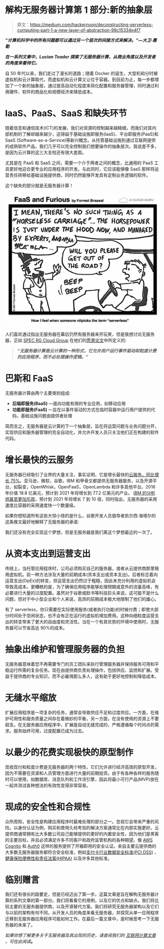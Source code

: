 # 解构无服务器计算第 1 部分:新的抽象层

> 原文：<https://medium.com/hackernoon/deconstructing-serverless-computing-part-1-a-new-layer-of-abstraction-98c15334e4f7>

***“计算机科学中的所有问题都可以通过另一个层次的间接方式来解决。”—大卫·惠勒***

***在一系列文章中，Lucian Toader 探索了无服务器计算，从商业角度以及开发者的角度来看待它。***

自 50 年代以来，我们走过了漫长的道路；随着 Docker 的诞生，大型机和分时被虚拟机和云计算取代，而虚拟机和云计算又让位于容器。到目前为止，每一步都增加了一个新的抽象层，通过提高自动化程度来简化配置和服务器管理，同时通过利用硬件、软件的商品化和规模经济来降低成本。

# IaaS、PaaS、SaaS 和缺失环节

随着信息和通信技术(ICT)的发展，我们对资源的控制越来越精细，而我们对其内部机制的了解却越来越少，这得益于基础设施即服务(IaaS)、平台即服务(PaaS)和 SaaS (Software-as-a-Service)等新兴概念。从托管基础设施到通过互联网提供的成熟软件产品，我们几乎可以完全控制我们想要操作的抽象层次。我说差不多，是因为云计算的这三大支柱还有很大差距。

尤其是在 PaaS 和 SaaS 之间，需要一个介于两者之间的概念，比通用的 PaaS 工具更好地迎合更专业的应用程序的开发。与此同时，它应该能够像 SaaS 那样将运营责任转移给基础设施提供商，同时仍然能够开发具有定制业务逻辑的软件。

这个缺失的部分就是无服务器计算！

![](img/6f3b6021f90ea4a768bb7dc1ec79a61f.png)

人们喜欢通过指出无服务器在幕后仍然有服务器来开玩笑，但是我想讨论无服务器，正如 [SPEC RG Cloud Group](https://research.spec.org/working-groups/rg-cloud.html) 在他们的[愿景论文](https://dl.acm.org/citation.cfm?id=3154848)中所定义的:

> ***“无服务器计算是云计算的一种形式，它允许用户运行事件驱动和粒度计费的应用程序，而不必处理操作逻辑。”***

# **巴斯和 FaaS**

无服务器计算由两个主要类别组成:

*   **后端即服务(BaaS)** —面向功能有限的专业应用，如移动应用
*   **功能即服务(FaaS)** —旨在以事件驱动的方式在临时容器中运行用户提供的代码，基础设施问题由提供者处理

简而言之，无服务器是云计算的下一个抽象层，旨在将运营问题与业务问题分开，实现供应和服务器管理的完全自动化，并允许开发人员只关注他们正在构建的软件代码。

# **增长最快的云服务**

无服务器已经吸引了业界的大量关注，事实证明，它是增长最快的[云服务，同比增长 75%](https://www.rightscale.com/lp/state-of-the-cloud)。亚马逊，微软，谷歌，IBM 和甲骨文都提供无服务器服务，以及开源平台，如裂变，OpenWhisk，OpenFaaS，OpenLambda 和许多其他平台。2016 年价值 18.8 亿美元，预计到 2021 年将增长到 77.2 亿美元的产业。 [IBM 的分析师甚至更加乐观](https://blog.spotinst.com/2017/05/01/spotinsts-ceo-takeouts-serverlessconf-2017/)，预计到 2021 年将增长 7 到 10 倍，同时指出，无服务器的采用速度比容器的采用速度快一个数量级。

如果你想知道所有这些大惊小怪的是什么，谷歌开发人员倡导者凯尔西·海塔尔的这条推文最好地解释了无服务器的承诺:

我们还没有完全实现这个梦想，但是无服务器是我们离这个梦想最近的一次了。

# **从资本支出到运营支出**

传统上，当托管应用程序时，公司必须购买自己的服务器，或者从云提供商那里租用虚拟机。前一种方法涉及大量的前期成本(资本支出或资本支出)。后者标志着向运营支出(OpEx)的转变，但运营支出仍然过于粗糙，因此未充分利用的虚拟机会导致高成本。更糟糕的是，为了确保应用程序能够处理预期或意外的流量高峰，有必要进行大量的过度配置。虽然对于谷歌或脸书等科技巨头来说，这可能不是什么问题，但对于中小型企业和个人来说，高昂的前期成本极大地限制了他们的雄心。

有了 serverless，你只需要在实际使用服务(或者执行功能)的时候付费；即使大部分时间处于空闲状态，也不会有正在运行的虚拟机增加费用。这种向细粒度运营支出的转变带来了更大的自由度和灵活性。当在一个有其优势的环境中使用时，无服务器可以节省高达 90%的成本。

# **抽象出维护和管理服务器的负担**

无服务器意味着您不再需要专门的员工团队来执行管理服务器并保持服务可用和平稳运行所需的复杂任务。现在由提供商负责处理操作，包括供应、监控和扩展。受益于提供商的专业知识，而不必雇佣那么多人，这有助于更好地控制和降低成本。

# **无缝水平缩放**

扩展应用程序是一项复杂的任务，通常会导致供应不足和过度供应。一方面，在维护可用性和服务质量之间存在着微妙的平衡，另一方面，在没有使用的资源上不要超支。在无服务器应用程序中，扩展是自动无缝完成的，严格遵循每个时间点的需求。服务始终可用，过度配置已成为过去。

# **以最少的花费实现极快的原型制作**

现收现付和粒度计费是无服务器的两个特性，它们允许进行经济高效的原型开发，因为不需要在资源和人员管理方面进行大量的前期投资。由于有各种各样的服务随时可以使用，如数据库、消息队列和工作流引擎，因此将最小可行产品(MVP)放在一起并测试各种想法的有效性变得非常容易。

# **现成的安全性和合规性**

众所周知，安全性是构建应用程序时最难处理的部分之一。忽视它会带来严重的风险。以身份认证为例，购买和使用久经考验的解决方案通常比在内部实施更好。云提供商通常拥有比大多数公司自己能够提供的更好的内置安全性，因为他们是黑客的主要目标，并且必须满足许多不同客户和政府监管机构的各种期望。像 [AWS Cognito](https://aws.amazon.com/cognito/) 和 [Auth0](https://auth0.com/) 这样的服务提供了开箱即用的安全认证。来自主要云提供商的大多数无服务器服务都符合安全标准，例如[支付卡行业数据安全标准(PCI DSS)](https://en.wikipedia.org/wiki/Payment_Card_Industry_Data_Security_Standard) 、[健康保险便携性和责任法案(HIPAA)](https://en.wikipedia.org/wiki/Health_Insurance_Portability_and_Accountability_Act) 以及许多其他标准。

# **临别赠言**

我们还有很长的路要走，但是已经迈出了第一步。这篇文章是旨在解构无服务器计算的系列文章的第一部分。我们将看看它的用例，以及它的优点和缺点。我们将比较主要的无服务器提供商，以及开源替代方案。我们将研究无服务器架构以及它们与以前的架构有何不同，从开发人员的角度来看无服务器，并探究从单一应用程序迁移到无服务器应用程序可能如何工作。在最后一篇文章中，是时候思考一下无服务器的未来了。

*如果你想了解更多关于无服务器及其出现的历史，请查阅我们的* [*互联网计算文章*](https://www.computer.org/csdl/mags/ic/2018/05/mic2018050008.pdf) *，可在此阅读*[](https://atlarge-research.com/pdfs/serverless-history-now-future18ieeeic.pdf)**。**